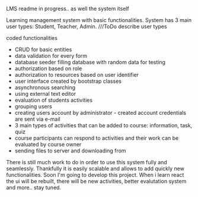LMS
readme in progress.. as well the system itself


Learning management system with basic functionalities. System has 3 main user types: Student, Teacher, Admin. ///ToDo describe user types

coded functionalities
- CRUD for basic entities
- data validation for every form
- database seeder filling database with random data for testing
- authorization based on role
- authorization to resources based on user identifier
- user interface created by bootstrap classes
- asynchronous searching
- using external text editor
- evaluation of students activities
- grouping users
- creating users account by administrator - created account credentials are sent via e-mail
- 3 main types of activities that can be added to course: information, task, quiz
- course participants can respond to activities and their work can be evaluated by course owner
- sending files to server and downloading from

There is still much work to do in order to use this system fully and seamlessly. Thankfully it is easily scalable and allows to add quickly new functionalities. Soon I'm going to develop this project. When i learn react the ui will be rebuilt, there will be new activities, better evalutation system and more.. stay tuned.
